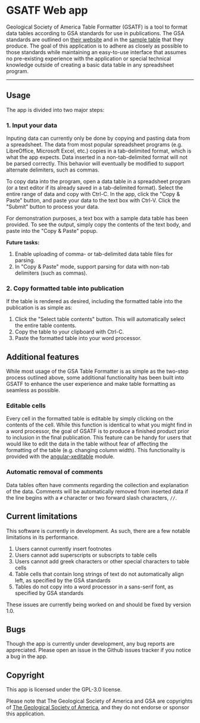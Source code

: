 # GSATF Web app #

Geological Society of America Table Formatter (GSATF) is a tool to format data tables according to GSA standards for use in publications.  The GSA standards are outlined on [their website](http://www.geosociety.org/pubs/geoguid6.htm) and in the [sample table](http://www.geosociety.org/pubs/booktable.pdf) that they produce.  The goal of this application is to adhere as closely as possible to those standards while maintaining an easy-to-use interface that assumes no pre-existing experience with the application or special technical knowledge outside of creating a basic data table in any spreadsheet program.

--------

## Usage ## 

The app is divided into two major steps:

### 1. Input your data ###

Inputing data can currently only be done by copying and pasting data from a spreadsheet.  The data from most popular spreadsheet programs (e.g. LibreOffice, Microsoft Excel, etc.) copies in a tab-delimited format, which is what the app expects.  Data inserted in a non-tab-delimited format will not be parsed correctly.  This behavior will eventually be modified to support alternate delimiters, such as commas.

To copy data into the program, open a data table in a spreadsheet program (or a text editor if its already saved in a tab-delimited format).  Select the entire range of data and copy with Ctrl-C.  In the app, click the "Copy & Paste" button, and paste your data to the text box with Ctrl-V.  Click the "Submit" button to process your data.

For demonstration purposes, a text box with a sample data table has been provided.  To see the output, simply copy the contents of the text body, and paste into the "Copy & Paste" popup.

**Future tasks:**

1. Enable uploading of comma- or tab-delimited data table files for parsing.
2. In "Copy & Paste" mode, support parsing for data with non-tab delimiters (such as commas).  

### 2. Copy formatted table into publication ###

If the table is rendered as desired, including the formatted table into the publication is as simple as:

1. Click the "Select table contents" button.  This will automatically select the entire table contents.
2. Copy the table to your clipboard with Ctrl-C.
3. Paste the formatted table into your word processor.

## Additional features ##

While most usage of the GSA Table Formatter is as simple as the two-step process outlined above, some additional functionality has been built into GSATF to enhance the user experience and make table formatting as seamless as possible.

### Editable cells ###

Every cell in the formatted table is editable by simply clicking on the contents of the cell.  While this function is identical to what you might find in a word processor, the goal of GSATF is to produce a finished product prior to inclusion in the final publication.  This feature can be handy for users that would like to edit the data in the table without fear of affecting the formatting of the table (e.g. changing column width).  This functionality is provided with the [angular-xeditable](http://vitalets.github.io/angular-xeditable/) module.

### Automatic removal of comments ###

Data tables often have comments regarding the collection and explanation of the data.  Comments will be automatically removed from inserted data if the line begins with a `#` character or two forward slash characters, `//`.

## Current limitations ##

This software is currently in development.  As such, there are a few notable limitations in its performance.

1. Users cannot currently insert footnotes
2. Users cannot add superscripts or subscripts to table cells
3. Users cannot add greek characters or other special characters to table cells
4. Table cells that contain long strings of text do not automatically align left, as specified by the GSA standards
5. Tables do not copy into a word processor in a sans-serif font, as specified by GSA standards

These issues are currently being worked on and should be fixed by version 1.0.

## Bugs ##

Though the app is currently under development, any bug reports are appreciated.  Please open an issue in the Github issues tracker if you notice a bug in the app.

## Copyright ##

This app is licensed under the GPL-3.0 license.

Please note that The Geological Society of America and GSA are copyrights of [The Geological Society of America](http://www.geosociety.org/), and they do not endorse or sponsor this application.